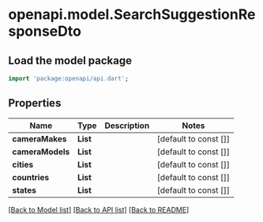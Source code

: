 # openapi.model.SearchSuggestionResponseDto

## Load the model package
```dart
import 'package:openapi/api.dart';
```

## Properties
Name | Type | Description | Notes
------------ | ------------- | ------------- | -------------
**cameraMakes** | **List<String>** |  | [default to const []]
**cameraModels** | **List<String>** |  | [default to const []]
**cities** | **List<String>** |  | [default to const []]
**countries** | **List<String>** |  | [default to const []]
**states** | **List<String>** |  | [default to const []]

[[Back to Model list]](../README.md#documentation-for-models) [[Back to API list]](../README.md#documentation-for-api-endpoints) [[Back to README]](../README.md)


